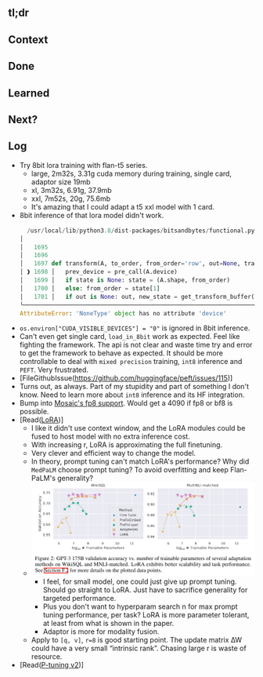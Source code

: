 ## tl;dr

## Context

## Done

## Learned

## Next?

## Log
- Try 8bit lora training with flan-t5 series.
  - large, 2m32s, 3.31g cuda memory during training, single card, adaptor size 19mb
  - xl, 3m32s, 6.91g, 37.9mb
  - xxl, 7m52s, 20g, 75.6mb
  - It's amazing that I could adapt a t5 xxl model with 1 card.
- 8bit inference of that lora model didn't work.
  ```python
    /usr/local/lib/python3.8/dist-packages/bitsandbytes/functional.py:1698 in transform              │
  │                                                                                                  │
  │   1695                                                                                           │
  │   1696                                                                                           │
  │   1697 def transform(A, to_order, from_order='row', out=None, transpose=False, state=None, ld=N  │
  │ ❱ 1698 │   prev_device = pre_call(A.device)                                                      │
  │   1699 │   if state is None: state = (A.shape, from_order)                                       │
  │   1700 │   else: from_order = state[1]                                                           │
  │   1701 │   if out is None: out, new_state = get_transform_buffer(state[0], A.dtype, A.device, t  │
  ╰──────────────────────────────────────────────────────────────────────────────────────────────────╯
  AttributeError: 'NoneType' object has no attribute 'device'
  ```
- `os.environ["CUDA_VISIBLE_DEVICES"] = "0"` is ignored in 8bit inference.  
- Can't even get single card, `load_in_8bit` work as expected. Feel like fighting the framework. The api is not clear and waste time try and error to get the framework to behave as expected. It should be more controllable to deal with `mixed precision` training, `int8` inference and `PEFT`. Very frustrated.
- [FileGithubIssue(https://github.com/huggingface/peft/issues/115)]
- Turns out, as always. Part of my stupidity and part of something I don't know. Need to learn more about `int8` inference and its HF integration.
- Bump into [Mosaic's fp8 support](https://github.com/mosaicml/composer/pull/1965). Would get a 4090 if fp8 or bf8 is possible. 
- [Read([LoRA](https://arxiv.org/abs/2106.09685))]
  - I like it didn't use context window, and the LoRA modules could be fused to host model with no extra inference cost.
  - With increasing r, LoRA is approximating the full finetuning. 
  - Very clever and efficient way to change the model. 
  - In theory, prompt tuning can't match LoRA's performance? Why did `MedPaLM` choose prompt tuning? To avoid overfitting and keep Flan-PaLM's generality? 
  - ![](asset/lora.png)
    - I feel, for small model, one could just give up prompt tuning. Should go straight to LoRA. Just have to sacrifice generality for targeted performance. 
    - Plus you don't want to hyperparam search n for max prompt tuning performance, per task? LoRA is more parameter tolerant, at least from what is shown in the paper. 
    - Adaptor is more for modality fusion. 
  - Apply to `[q, v]`, `r=8` is good starting point. The update matrix ∆W could have a very small “intrinsic rank”. Chasing large r is waste of resource. 
- [Read([P-tuning v2](http://arxiv.org/abs/2110.07602))]